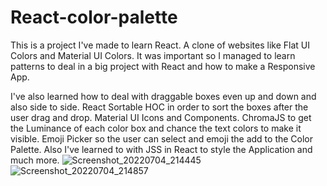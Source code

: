 # React-color-palette
This is a project I've made to learn React. A clone of websites like Flat UI Colors and Material UI Colors. It was important so I managed to learn patterns to deal in a big project with React and how to make a Responsive App.

I've also learned how to deal with draggable boxes even up and down and also side to side. React Sortable HOC in order to sort the boxes after the user drag and drop. Material UI Icons and Components. ChromaJS to get the Luminance of each color box and chance the text colors to make it visible. Emoji Picker so the user can select and emoji the add to the Color Palette. Also I've learned to with JSS in React to style the Application and much more.
![Screenshot_20220704_214445](https://user-images.githubusercontent.com/90619014/177191268-9d661ded-a46e-4939-8be0-f082b3f7c300.png)
![Screenshot_20220704_214857](https://user-images.githubusercontent.com/90619014/177191454-ef06908d-a2ff-44e4-a5c1-79c7a19a91c6.png)
